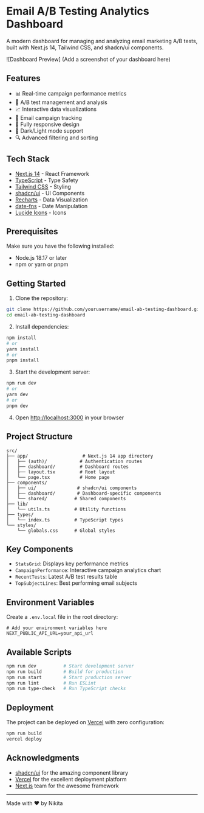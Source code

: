 # Email A/B Testing Analytics Dashboard

A modern dashboard for managing and analyzing email marketing A/B tests, built with Next.js 14, Tailwind CSS, and shadcn/ui components.

![Dashboard Preview]
(Add a screenshot of your dashboard here)

## Features

- 📊 Real-time campaign performance metrics
- 🔄 A/B test management and analysis
- 📈 Interactive data visualizations
- 📧 Email campaign tracking
- 📱 Fully responsive design
- 🎨 Dark/Light mode support
- 🔍 Advanced filtering and sorting

## Tech Stack

- [Next.js 14](https://nextjs.org/) - React Framework
- [TypeScript](https://www.typescriptlang.org/) - Type Safety
- [Tailwind CSS](https://tailwindcss.com/) - Styling
- [shadcn/ui](https://ui.shadcn.com/) - UI Components
- [Recharts](https://recharts.org/) - Data Visualization
- [date-fns](https://date-fns.org/) - Date Manipulation
- [Lucide Icons](https://lucide.dev/) - Icons

## Prerequisites

Make sure you have the following installed:

- Node.js 18.17 or later
- npm or yarn or pnpm

## Getting Started

1. Clone the repository:

```bash
git clone https://github.com/yourusername/email-ab-testing-dashboard.git
cd email-ab-testing-dashboard
```

2. Install dependencies:

```bash
npm install
# or
yarn install
# or
pnpm install
```

3. Start the development server:

```bash
npm run dev
# or
yarn dev
# or
pnpm dev
```

4. Open [http://localhost:3000](http://localhost:3000) in your browser

## Project Structure

```
src/
├── app/                    # Next.js 14 app directory
│   ├── (auth)/            # Authentication routes
│   ├── dashboard/         # Dashboard routes
│   ├── layout.tsx         # Root layout
│   └── page.tsx           # Home page
├── components/
│   ├── ui/               # shadcn/ui components
│   ├── dashboard/        # Dashboard-specific components
│   └── shared/          # Shared components
├── lib/
│   └── utils.ts         # Utility functions
├── types/
│   └── index.ts         # TypeScript types
└── styles/
    └── globals.css      # Global styles
```

## Key Components

- `StatsGrid`: Displays key performance metrics
- `CampaignPerformance`: Interactive campaign analytics chart
- `RecentTests`: Latest A/B test results table
- `TopSubjectLines`: Best performing email subjects

## Environment Variables

Create a `.env.local` file in the root directory:

```env
# Add your environment variables here
NEXT_PUBLIC_API_URL=your_api_url
```

## Available Scripts

```bash
npm run dev          # Start development server
npm run build        # Build for production
npm run start        # Start production server
npm run lint         # Run ESLint
npm run type-check   # Run TypeScript checks
```

## Deployment

The project can be deployed on [Vercel](https://vercel.com/) with zero configuration:

```bash
npm run build
vercel deploy
```

## Acknowledgments

- [shadcn/ui](https://ui.shadcn.com/) for the amazing component library
- [Vercel](https://vercel.com/) for the excellent deployment platform
- [Next.js](https://nextjs.org/) team for the awesome framework

---

Made with ❤️ by Nikita
